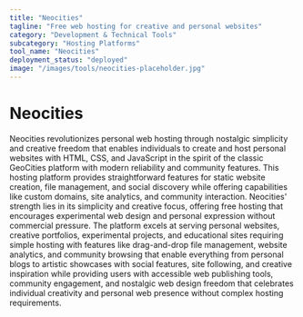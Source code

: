 ```yaml
---
title: "Neocities"
tagline: "Free web hosting for creative and personal websites"
category: "Development & Technical Tools"
subcategory: "Hosting Platforms"
tool_name: "Neocities"
deployment_status: "deployed"
image: "/images/tools/neocities-placeholder.jpg"
---
```


# Neocities

Neocities revolutionizes personal web hosting through nostalgic simplicity and creative freedom that enables individuals to create and host personal websites with HTML, CSS, and JavaScript in the spirit of the classic GeoCities platform with modern reliability and community features. This hosting platform provides straightforward features for static website creation, file management, and social discovery while offering capabilities like custom domains, site analytics, and community interaction. Neocities' strength lies in its simplicity and creative focus, offering free hosting that encourages experimental web design and personal expression without commercial pressure. The platform excels at serving personal websites, creative portfolios, experimental projects, and educational sites requiring simple hosting with features like drag-and-drop file management, website analytics, and community browsing that enable everything from personal blogs to artistic showcases with social features, site following, and creative inspiration while providing users with accessible web publishing tools, community engagement, and nostalgic web design freedom that celebrates individual creativity and personal web presence without complex hosting requirements.